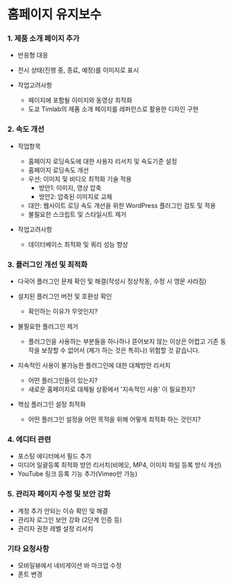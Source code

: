 # 홈페이지 유지보수

### 1. 제품 소개 페이지 추가

- 반응형 대응
- 전시 상태(진행 중, 종료, 예정)를 이미지로 표시

- 작업고려사항
  - 페이지에 포함될 이미지와 동영상 최적화
  - 도쿄 Timlab의 제품 소개 페이지를 레퍼런스로 활용한 디자인 구현



### 2. 속도 개선

- 작업항목

  - 홈페이지 로딩속도에 대한 사용자 리서치 및 속도기준 설정
  - 홈페이지 로딩속도 개선
  - 우선: 이미지 및 비디오 최적화 기술 적용
    - 방안1: 이미지, 영상 압축
    - 방안2: 압축된 이미지로 교체
  - 대안: 웹사이트 로딩 속도 개선을 위한 WordPress 플러그인 검토 및 적용
  - 불필요한 스크립트 및 스타일시트 제거

- 작업고려사항

  - 데이터베이스 최적화 및 쿼리 성능 향상

  

### 3. 플러그인 개선 및 최적화

- 다국어 플러그인 문제 확인 및 해결(작성시 정상작동, 수정 시 영문 사라짐)
- 설치된 플러그인 버전 및 호환성 확인
  - 확인하는 이유가 무엇인지?
- 불필요한 플러그인 제거
  - 플러그인을 사용하는 부분들을 하나하나 뜯어보지 않는 이상은 어렵고 기존 동작을 보장할 수 없어서 (제가 하는 것은 특히나) 위험할 것 같습니다.

- 지속적인 사용이 불가능한 플러그인에 대한 대체방안 리서치
  - 어떤 플러그인들이 있는지?
  - 새로운 홈페이지로 대체될 상황에서 '지속적인 사용' 이 필요한지?
- 핵심 플러그인 설정 최적화
  - 어떤 플러그인 설정을 어떤 목적을 위해 어떻게 최적화 하는 것인지?



### 4. 에디터 관련

- 포스팅 에디터에서 필드 추가
- 미디어 일괄등록 최적화 방안 리서치(비메오, MP4, 이미지 파일 등록 방식 개선)
- YouTube 링크 등록 기능 추가(Vimeo만 가능)



### 5. 관리자 페이지 수정 및 보안 강화

- 계정 추가 안되는 이슈 확인 및 해결
- 관리자 로그인 보안 강화 (2단계 인증 등)
- 관리자 권한 레벨 설정 리서치



### 기타 요청사항

- 모바일뷰에서 네비게이션 바 마크업 수정
- 폰트 변경


